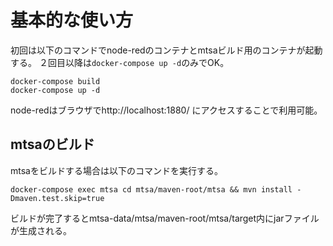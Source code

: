 # 基本的な使い方
初回は以下のコマンドでnode-redのコンテナとmtsaビルド用のコンテナが起動する。
２回目以降は`docker-compose up -d`のみでOK。

```
docker-compose build
docker-compose up -d
```

node-redはブラウザでhttp://localhost:1880/ にアクセスすることで利用可能。



## mtsaのビルド
mtsaをビルドする場合は以下のコマンドを実行する。

```
docker-compose exec mtsa cd mtsa/maven-root/mtsa && mvn install -Dmaven.test.skip=true
```

ビルドが完了するとmtsa-data/mtsa/maven-root/mtsa/target内にjarファイルが生成される。
